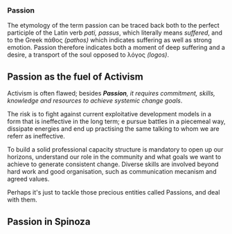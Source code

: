 ### Passion

The etymology of the term passion can be traced back both to the perfect participle of the Latin verb *pati, passus*, which literally means *suffered*, and to the Greek πάθος *(pathos)* which indicates suffering as well as strong emotion.
Passion therefore indicates both a moment of deep suffering and a desire, a transport of the soul opposed to λόγος *(logos)*.

## Passion as the fuel of Activism 

Activism is often flawed; besides ***Passion**, it requires commitment, skills, knowledge and resources to achieve systemic change goals*.      

The risk is to fight against current exploitative development models in a form that is ineffective in the long term; e pursue battles in a piecemeal way, dissipate energies and end up practising the same talking to whom we are referr as ineffective.

To build a solid professional capacity structure is mandatory to open up our horizons, understand our role in the community and what goals we want to achieve to generate consistent change. Diverse skills are involved beyond hard work and good organisation, such as communication mecanism and agreed values.

Perhaps it's just to tackle those precious entities called Passions, and deal with them.

## Passion in Spinoza


